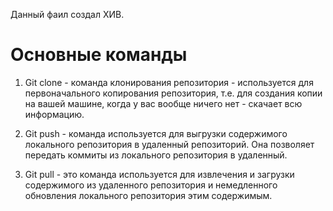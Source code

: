 Данный фаил создал ХИВ.

# Основные команды 

1. Git clone - команда клонирования репозитория - используется для первоначального копирования репозитория, т.е. для создания копии на вашей машине, когда у вас вообще ничего нет - скачает всю информацию.

2. Git push - команда используется для выгрузки содержимого локального репозитория в удаленный репозиторий. Она позволяет передать коммиты из локального репозитория в удаленный.

3. Git pull - это команда используется для извлечения и загрузки содержимого из удаленного репозитория и немедленного обновления локального репозитория этим содержимым.